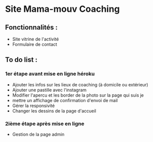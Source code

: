 # Site Mama-mouv Coaching 

## Fonctionnalités : 

- Site vitrine de l'activité 
- Formulaire de contact

## To do list : 

### 1er étape avant mise en ligne héroku 

- Ajouter les infos sur les lieux de coaching (à domicile ou extérieur)
- Ajouter une pastille avec l'instagram
- Modifier l'apercu et les border de la photo sur la page qui suis je
- mettre un affichage de confirmation d'envoi de mail
- Gérer la responsivité 
- Changer les dessins de la page d'accueil 

### 2ième étape après mise en ligne

- Gestion de la page admin 